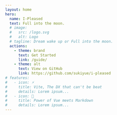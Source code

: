 ```yaml
---
layout: home
hero:
  name: I-Pleased
  text: Full into the moon.
  # image:
  #   src: /logo.svg
  #   alt: Logo
  # tagline: Dream wake up or Full into the moon.
  actions:
    - theme: brand
      text: Get Started
      link: /guide/
    - theme: alt
      text: View on GitHub
      link: https://github.com/sukiyue/i-pleased
# features:
#   - icon: ⚡️
#     title: Vite, The DX that can't be beat
#     details: Lorem ipsum...
#   - icon: 🖖
#     title: Power of Vue meets Markdown
#     details: Lorem ipsum...
---
```


<!-- <SukanaWidget /> -->
<Sakura />

<script>

</script>

<style lang="scss" scope>
:root {
  --vp-home-hero-name-color: transparent;
  --vp-home-hero-name-background: -webkit-linear-gradient(120deg, #bd34fe, #41d1ff);   
}

.VPHome {
  padding: 96px 0;
  height: 100vh;
  /* background-image: -webkit-linear-gradient(top,
      rgba(10,10,10,0.6) 0%,
      rgba(20,20,20,0.3) 20%,
      rgba(30,30,30,0.3) 80%,
      rgba(40,40,40,0.6) 100%
    ),
    -webkit-linear-gradient(left,
      rgba(10,10,10,0.6) 0%,
      rgba(20,20,20,0.3) 20%,
      rgba(30,30,30,0.3) 80%,
      rgba(40,40,40,0.6) 100%)
      ,url(/assets/images/bg.png); */
  background-image: url(/assets/images/bg-2.jpg); 
  background-size: cover;
  background-attachment: fixed;

  &::after {
    content: ' ';
    height: 100%;
    width: 100%;
    top: 0;
    left: 0;
    position: fixed;
    background-image: -webkit-linear-gradient(top,
      rgba(238,17,17, 0.8) 0%,
      rgba(238,17,17, 0.2) 20%,
      rgba(238,17,17, 0) 80%,
      rgba(238,17,17, 0) 100%
    ),
    -webkit-linear-gradient(left, 
      rgba(0,98,255, 0) 0%, 
      rgba(0,98,255, 0) 20%, 
      rgba(0,98,255, 0.2) 80%, 
      rgba(0,98,255, 0.8) 100%)
      ,url(/assets/images/bg-2.jpg);
    background-size: cover;
    background-attachment: fixed;
    background-blend-mode: none;
    animation-duration: 5s;
    animation-delay: 0s;
    animation-timing-function: linear;
    animation-iteration-count: infinite;
    animation-name: glitch-anim-1;
  }

  p {
    color: #fff;
  }
}

@keyframes glitch-anim-1 {
  0% {
    opacity: 1;
    transform: translate3d(10px, 0, 0);
    clip-path: polygon(0 2%, 100% 2%, 100% 5%, 0 5%);
  }

  2% {
    clip-path: polygon(0 15%, 100% 15%, 100% 15%, 0 15%);
  }

  4% {
    clip-path: polygon(0 10%, 100% 10%, 100% 20%, 0 20%);
  }

  6% {
    clip-path: polygon(0 1%, 100% 1%, 100% 2%, 0 2%);
  }

  8% {
    clip-path: polygon(0 33%, 100% 33%, 100% 33%, 0 33%);
  }

  10% {
    clip-path: polygon(0 44%, 100% 44%, 100% 44%, 0 44%);
  }

  12% {
    clip-path: polygon(0 50%, 100% 50%, 100% 20%, 0 20%);
  }

  14% {
    clip-path: polygon(0 70%, 100% 70%, 100% 70%, 0 70%);
  }

  16% {
    clip-path: polygon(0 80%, 100% 80%, 100% 80%, 0 80%);
  }

  18% {
    clip-path: polygon(0 50%, 100% 50%, 100% 55%, 0 55%);
  }

  20% {
    clip-path: polygon(0 70%, 100% 70%, 100% 80%, 0 80%);
  }

  21.9% {
    opacity: 1;
    transform: translate3d(10px, 0, 0);
  }

  22%,
  100% {
    opacity: 0;
    transform: translate3d(0, 0, 0);
    clip-path: polygon(0 0, 0 0, 0 0, 0 0);
  }
}

/* #sakana-widget {
  position: fixed;
  right: 0;
  bottom: 0;
  z-index: 101;
} */
</style>